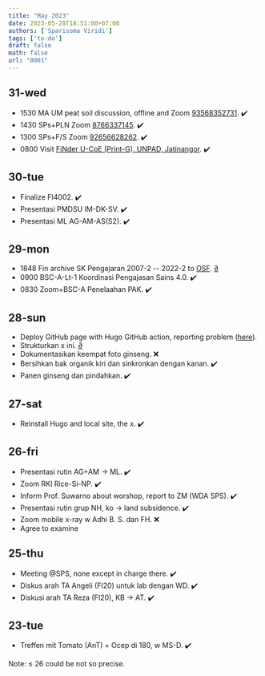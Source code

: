 ```yaml
---
title: "May 2023"
date: 2023-05-28T18:51:00+07:00
authors: ['Sparisoma Viridi']
tags: ['to-do']
draft: false
math: false
url: "0001"
---
```


## 31-wed
+ 1530 MA UM peat soil discussion, offline and Zoom [93568352731]( https://itb-ac-id.zoom.us/j/93568352731). :heavy_check_mark:
+ 1430 SPs+PLN Zoom [8766337145](https://itb-ac-id.zoom.us/j/8766337145). :heavy_check_mark:
+ 1300 SPs+F/S Zoom [92656628262](https://itb-ac-id.zoom.us/j/92656628262). :heavy_check_mark:
+ 0800 Visit [FiNder U-CoE (Print-G), UNPAD, Jatinangor](https://goo.gl/maps/gzHn5hWPKSXbdyzBA). :heavy_check_mark:


## 30-tue
+ Finalize FI4002. :heavy_check_mark:
+ Presentasi PMDSU IM-DK-SV. :heavy_check_mark:
+ Presentasi ML AG-AM-AS(S2). :heavy_check_mark:


## 29-mon
+ 1848 Fin archive SK Pengajaran 2007-2 -- 2022-2 to [OSF](https://osf.io/ds49a/). [&#8706;]()
+ 0900 BSC-A-Lt-1 Koordinasi Pengajasan Sains 4.0. :heavy_check_mark:
+ 0830 Zoom+BSC-A Penelaahan PAK. :heavy_check_mark:


## 28-sun
+ Deploy GitHub page with Hugo GitHub action, reporting problem ([here](https://github.com/gohugoio/hugo/issues/11035)).
+ Strukturkan x ini. [&#8706;]()
+ Dokumentasikan keempat foto ginseng. :x:
+ Bersihkan bak organik kiri dan sinkronkan dengan kanan. :heavy_check_mark:
+ Panen ginseng dan pindahkan. :heavy_check_mark:


## 27-sat
+ Reinstall Hugo and local site, the x. :heavy_check_mark:


## 26-fri
+ Presentasi rutin AG+AM &rightarrow; ML. :heavy_check_mark:
+ Zoom RKI Rice-Si-NP. :heavy_check_mark:
+ Inform Prof. Suwarno about worshop, report to ZM (WDA SPS). :heavy_check_mark:
+ Presentasi rutin grup NH, ko &rightarrow; land subsidence. :heavy_check_mark:
+ Zoom mobile x-ray w Adhi B. S. dan FH. :x:
+ Agree to examine

## 25-thu
+ Meeting @SPS, none except in charge there. :heavy_check_mark:
+ Diskus arah TA Angeli (FI20) untuk lab dengan WD. :heavy_check_mark:
+ Diskusi arah TA Reza (FI20), KB &rightarrow; AT. :heavy_check_mark:

## 23-tue
+ Treffen mit Tomato (AnT) + Ocep di 180, w MS-D. :heavy_check_mark:

Note: &le; 26 could be not so precise.